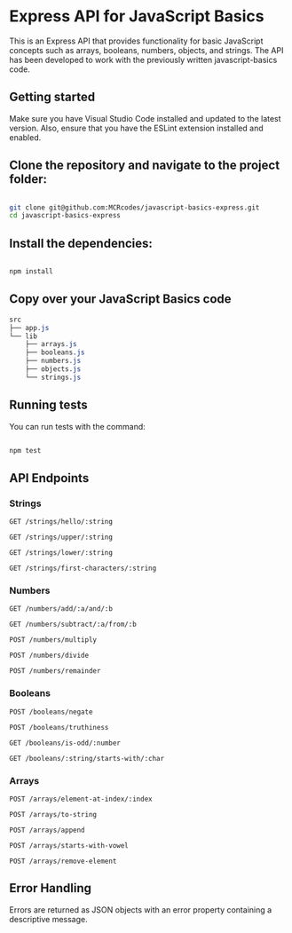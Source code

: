 # Express API for JavaScript Basics

This is an Express API that provides functionality for basic JavaScript concepts such as arrays, booleans, numbers, objects, and strings. The API has been developed to work with the previously written javascript-basics code.

## Getting started

Make sure you have Visual Studio Code installed and updated to the latest version. Also, ensure that you have the ESLint extension installed and enabled.

## Clone the repository and navigate to the project folder:

```bash

git clone git@github.com:MCRcodes/javascript-basics-express.git
cd javascript-basics-express

```

## Install the dependencies:

```bash

npm install

```

## Copy over your JavaScript Basics code

```css
src
├── app.js
└── lib
    ├── arrays.js
    ├── booleans.js
    ├── numbers.js
    ├── objects.js
    └── strings.js
```

## Running tests

You can run tests with the command:

```bash

npm test

```

## API Endpoints

### Strings

    GET /strings/hello/:string

    GET /strings/upper/:string

    GET /strings/lower/:string

    GET /strings/first-characters/:string

### Numbers

    GET /numbers/add/:a/and/:b

    GET /numbers/subtract/:a/from/:b

    POST /numbers/multiply

    POST /numbers/divide

    POST /numbers/remainder

### Booleans

    POST /booleans/negate

    POST /booleans/truthiness

    GET /booleans/is-odd/:number

    GET /booleans/:string/starts-with/:char

### Arrays

    POST /arrays/element-at-index/:index

    POST /arrays/to-string

    POST /arrays/append

    POST /arrays/starts-with-vowel

    POST /arrays/remove-element

## Error Handling

Errors are returned as JSON objects with an error property containing a descriptive message.
